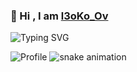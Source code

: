 ### 👋 Hi , I am [l3oKo_Ov](https://github.com/l3oko)

![Typing SVG](https://readme-typing-svg.demolab.com?font=Fira+Code&weight=500&pause=1000&color=0969DA&center=true&width=345&lines=Welcome+to+my+fxking+lab.)

![Profile](https://github-widgetbox.vercel.app/api/profile?username=l3oku&width=1060&data=followers,repositories,stars,commits&theme=default)
![snake animation](https://github.com/l3oko/l3oko/blob/output/github-contribution-grid-snake.svg)
